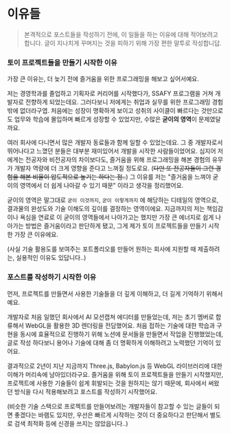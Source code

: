 # 이유들

> 본격적으로 포스트들을 작성하기 전에, 이 일들을 하는 이유에 대해 적어보려고 합니다. 글이 지나치게 꾸며지는 것을 피하기 위해 가장 편한 말투로 작성합니답.

### 토이 프로젝트들을 만들기 시작한 이유

가장 큰 이유는, 더 늦기 전에 즐거움을 위한 프로그래밍을 해보고 싶어서예요.

저는 경영학과를 졸업하고 기획자로 커리어를 시작했다가, SSAFY 프로그램을 거쳐 개발자로 전향하게 되었는데요. 그러다보니 저에게는 취업과 실무를 위한 프로그래밍 경험밖에 없더라구엽. 처음에는 성장이 명확하게 보이고 성취의 사이클이 빠르다는 것만으로도 업무와 학습에 몰입하며 빠르게 성장할 수 있었지만, 수많은 **굳이의 영역**이 문제였달까요.

여러 회사에 다니면서 많은 개발자 동료들과 함께 일할 수 있었는데요. 그 중 개발자로서 뛰어나다고 느꼈던 분들은 대부분 재미있어서 개발을 시작한 사람들이었어요. 심지어 저에게는 전공자와 비전공자의 차이보다도, 즐거움을 위해 프로그래밍을 해본 경험의 유무가 개발자 역량에 더 크게 영향을 준다고 느껴질 정도로요. (~~다만 또 전공자들이 그런 경험을 해본 비율이 압도적으로 높기는 하다는 점..~~) 그 이유를 저는 "즐거움을 느껴야 굳이의 영역에서 더 쉽게 나아갈 수 있기 때문" 이라고 생각을 정리했어요.

굳이의 영역은 말그대로 `굳이 이것까지`, `굳이 이렇게까지` 에 해당하는 디테일의 영역으로, 결과물의 완성도와 기술 이해도의 깊이를 결정하는 영역이에요. 지금까지의 저는 책임감이나 욕심을 연료로 이 굳이의 영역들에서 나아가고는 했지만 가장 큰 에너지로 쉽게 나아가는 방법은 즐거움이라고 판단하게 됐고, 그게 제가 토이 프로젝트들을 만들기 시작한 가장 큰 이유에요.

(사실 기술 활용도를 보여주는 포트폴리오를 만들어 원하는 회사에 지원할 때 제출하려는, 실용적인 이유도 있답니다..)

### 포스트를 작성하기 시작한 이유

먼저, 프로젝트를 만들면서 사용한 기술들을 더 깊게 이해하고, 더 길게 기억하기 위해서예요.

개발자로 처음 일했던 회사에서 AI 모션캡쳐 에디터를 만들었는데, 저는 초기 멤버로 합류해서 WebGL을 활용한 3D 렌더링을 전담했어요. 처음 접하는 기술에 대한 학습과 구현을 동시에 효율적으로 진행하기 위해 노션에 문서들을 만들면서 작업을 진행했었는데, 글로 작성 하다보니 용어나 기술에 대해 좀 더 명확하게 이해하려고 노력했던 기억이 있어요.

결과적으로 2년이 지난 지금까지 Three.js, Babylon.js 등 WebGL 라이브러리에 대한 이해가 머리속에 남아있더라구요. 즐거움을 위해 토이 프로젝트들을 만들기 시작했지만, 프로젝트에 사용한 기술들이 쉽게 휘발되는 것을 원하지는 않기 때문에, 회사에서 써왔던 방식을 다시 적용해보려고 포스트를 작성하기 시작했어요.

(비슷한 기술 스택으로 프로젝트를 만들어보려는 개발자들이 참고할 수 있는 글들이 되면 좋겠다는 바램도 있지만, 우선은 빠르게 시작하는 것이 더 중요하다고 판단해서 별도로 검색 최적화 등에 신경을 쓰지는 않았읍니다..)
